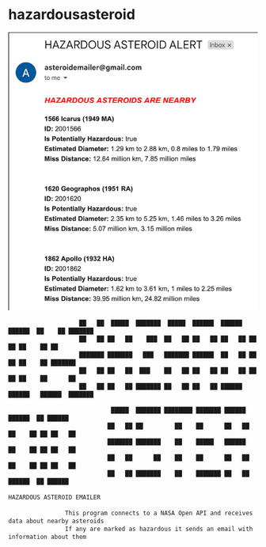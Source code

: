 # hazardousasteroid

![Screenshot](Screenshot.png)

                        ██   ██  █████  ███████  █████  ██████  ██████   ██████  ██    ██ ███████
                        ██   ██ ██   ██    ███  ██   ██ ██   ██ ██   ██ ██    ██ ██    ██ ██
                        ███████ ███████   ███   ███████ ██████  ██   ██ ██    ██ ██    ██ ███████
                        ██   ██ ██   ██  ███    ██   ██ ██   ██ ██   ██ ██    ██ ██    ██      ██
                        ██   ██ ██   ██ ███████ ██   ██ ██   ██ ██████   ██████   ██████  ███████

                                 █████  ███████ ████████ ███████ ██████   ██████  ██ ██████
                                ██   ██ ██         ██    ██      ██   ██ ██    ██ ██ ██   ██
                                ███████ ███████    ██    █████   ██████  ██    ██ ██ ██   ██
                                ██   ██      ██    ██    ██      ██   ██ ██    ██ ██ ██   ██
                                ██   ██ ███████    ██    ███████ ██   ██  ██████  ██ ██████
                                                                  HAZARDOUS ASTEROID EMAILER

                    This program connects to a NASA Open API and receives data about nearby asteroids
                    If any are marked as hazardous it sends an email with information about them
